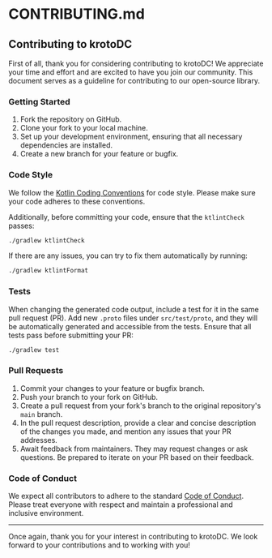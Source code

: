 # CONTRIBUTING.md

## Contributing to krotoDC

First of all, thank you for considering contributing to krotoDC! We appreciate your time and effort and are excited to have you join our community. This document serves as a guideline for contributing to our open-source library.

### Getting Started

1. Fork the repository on GitHub.
2. Clone your fork to your local machine.
3. Set up your development environment, ensuring that all necessary dependencies are installed.
4. Create a new branch for your feature or bugfix.

### Code Style

We follow the [Kotlin Coding Conventions](https://kotlinlang.org/docs/coding-conventions.html) for code style. Please make sure your code adheres to these conventions.

Additionally, before committing your code, ensure that the `ktlintCheck` passes:
```bash
./gradlew ktlintCheck
```
If there are any issues, you can try to fix them automatically by running:
```bash
./gradlew ktlintFormat
```

### Tests

When changing the generated code output, include a test for it in the same pull request (PR). Add new `.proto` files under `src/test/proto`, and they will be automatically generated and accessible from the tests. Ensure that all tests pass before submitting your PR:
```bash
./gradlew test
```

### Pull Requests

1. Commit your changes to your feature or bugfix branch.
2. Push your branch to your fork on GitHub.
3. Create a pull request from your fork's branch to the original repository's `main` branch.
4. In the pull request description, provide a clear and concise description of the changes you made, and mention any issues that your PR addresses.
5. Await feedback from maintainers. They may request changes or ask questions. Be prepared to iterate on your PR based on their feedback.

### Code of Conduct

We expect all contributors to adhere to the standard [Code of Conduct](https://www.contributor-covenant.org/version/2/0/code_of_conduct.html). Please treat everyone with respect and maintain a professional and inclusive environment.

---

Once again, thank you for your interest in contributing to krotoDC. We look forward to your contributions and to working with you!
